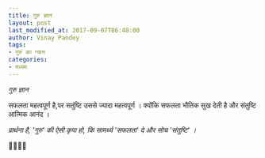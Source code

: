 ```yaml
---
title: गुरु ज्ञान
layout: post
last_modified_at: 2017-09-07T06:48:00
author: Vinay Pandey
tags:
- गुरु का ग्यान
categories:
- मध्यम
---
```

*गुरु ज्ञान*

सफलता महत्वपूर्ण है,पर सतुंष्टि उससे ज्यादा महत्वपूर्ण । 
क्योंकि सफलता भौतिक सुख देती है और संतुष्टि आत्मिक आनंद ।

*प्रार्थना है,*
*'गुरु' की ऐसी कृपा हो,*
*कि सामर्थ्य 'सफलता' दे*
*और सोच 'संतुष्टि' ।* 

🙏🌷🌷🙏


